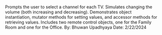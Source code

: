 
Prompts the user to select a channel for each TV.
Simulates changing the volume (both increasing and decreasing).
Demonstrates object instantiation, mutator methods for setting values, and accessor methods for retrieving values.
Includes two remote control objects, one for the Family Room and one for the Office.
By: Bhuwan Upadhyaya
Date: 2/22/2024
